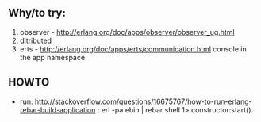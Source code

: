 ## Why/to try:
1. observer - http://erlang.org/doc/apps/observer/observer_ug.html
2. ditributed
3. erts - http://erlang.org/doc/apps/erts/communication.html
console in the app namespace

## HOWTO
- run: http://stackoverflow.com/questions/16675767/how-to-run-erlang-rebar-build-application :
    erl -pa ebin | rebar shell
    1> constructor:start().
